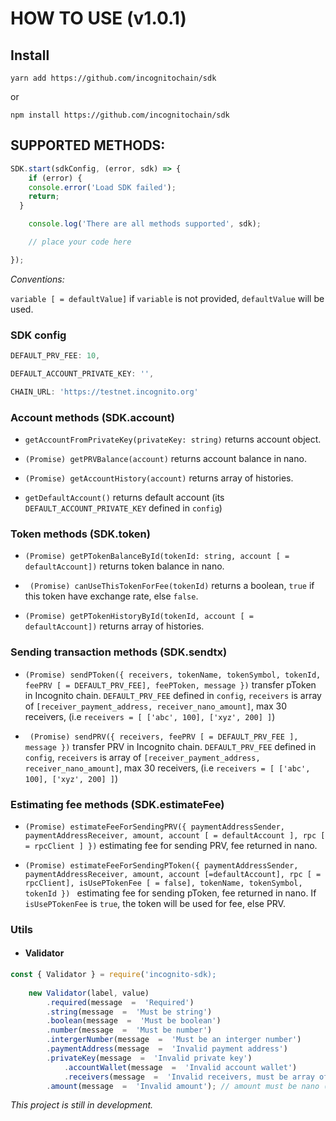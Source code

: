 
  

# HOW TO USE (v1.0.1)

## Install

`yarn add https://github.com/incognitochain/sdk`

or

`npm install https://github.com/incognitochain/sdk`

  

## SUPPORTED METHODS:

  

```javascript
SDK.start(sdkConfig, (error, sdk) => {
	if (error) {
    console.error('Load SDK failed');
    return;
  }

	console.log('There are all methods supported', sdk);

	// place your code here

});
```

  

*Conventions:*

`variable [ = defaultValue]` if `variable` is not provided, `defaultValue` will be used.

  

### SDK config

  
```javascript
DEFAULT_PRV_FEE: 10,

DEFAULT_ACCOUNT_PRIVATE_KEY: '',

CHAIN_URL: 'https://testnet.incognito.org'
```

  

### Account methods (SDK.account)

* `getAccountFromPrivateKey(privateKey: string)` returns account object.

* `(Promise) getPRVBalance(account)` returns account balance in nano.

* `(Promise) getAccountHistory(account)` returns array of histories.

* `getDefaultAccount()` returns default account (its `DEFAULT_ACCOUNT_PRIVATE_KEY` defined in `config`)

  

### Token methods (SDK.token)

* `(Promise) getPTokenBalanceById(tokenId: string, account [ = defaultAccount])` returns token balance in nano.

* ` (Promise) canUseThisTokenForFee(tokenId)` returns a boolean, `true` if this token have exchange rate, else `false`.

* `(Promise) getPTokenHistoryById(tokenId, account [ = defaultAccount])` returns array of histories.

  
  

### Sending transaction methods (SDK.sendtx)

* `(Promise) sendPToken({ receivers, tokenName, tokenSymbol, tokenId, feePRV [ = DEFAULT_PRV_FEE], feePToken, message })` transfer pToken in Incognito chain. `DEFAULT_PRV_FEE` defined in `config`, `receivers` is array of `[receiver_payment_address, receiver_nano_amount]`, max 30 receivers, (i.e `receivers = [ ['abc', 100], ['xyz', 200] ]`)

* ` (Promise) sendPRV({ receivers, feePRV [ = DEFAULT_PRV_FEE ], message })` transfer PRV in Incognito chain. `DEFAULT_PRV_FEE` defined in `config`, `receivers` is array of `[receiver_payment_address, receiver_nano_amount]`, max 30 receivers, (i.e `receivers = [ ['abc', 100], ['xyz', 200] ]`)

  

### Estimating fee methods (SDK.estimateFee)

* `(Promise) estimateFeeForSendingPRV({ paymentAddressSender, paymentAddressReceiver, amount, account [ = defaultAccount ], rpc [ = rpcClient ] })` estimating fee for sending PRV, fee returned in nano.

* `(Promise) estimateFeeForSendingPToken({ paymentAddressSender, paymentAddressReceiver, amount, account [=defaultAccount], rpc [ = rpcClient], isUsePTokenFee [ = false], tokenName, tokenSymbol, tokenId }) ` estimating fee for sending pToken, fee returned in nano. If `isUsePTokenFee` is `true`, the token will be used for fee, else PRV.

  

### Utils

* #### Validator
  

```javascript
const { Validator } = require('incognito-sdk);
    
    new Validator(label, value)
	    .required(message  =  'Required')
	    .string(message  =  'Must be string')
	    .boolean(message  =  'Must be boolean')
	    .number(message  =  'Must be number')
	    .intergerNumber(message  =  'Must be an interger number')
	    .paymentAddress(message  =  'Invalid payment address')
	    .privateKey(message  =  'Invalid private key')
			.accountWallet(message  =  'Invalid account wallet')
			.receivers(message  =  'Invalid receivers, must be array of receiver [receiverAddress, receiverAmount]')
	    .amount(message  =  'Invalid amount'); // amount must be nano (interger number and > 0)
```



*This project is still in development.*